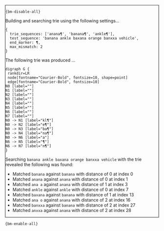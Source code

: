 <div style="border:1px solid black;">

`{bm-disable-all}`

Building and searching trie using the following settings...

```
{
  trie_sequences: ['anana¶', 'banana¶', 'ankle¶'],
  test_sequence: 'banana ankle baxana orange banxxa vehicle',
  end_marker: ¶,
  max_mismatch: 2
}

```


The following trie was produced ...

```{dot}
digraph G {
 rankdir=LR
 node[fontname="Courier-Bold", fontsize=10, shape=point]
 edge[fontname="Courier-Bold", fontsize=10]
N0 [label=""]
N1 [label=""]
N2 [label=""]
N3 [label=""]
N4 [label=""]
N5 [label=""]
N6 [label=""]
N7 [label=""]
N0 -> N1 [label="kl¶"]
N0 -> N2 [label="e¶"]
N0 -> N3 [label="ba¶"]
N0 -> N4 [label="na¶"]
N0 -> N6 [label="a"]
N6 -> N5 [label="¶"]
N6 -> N7 [label="n¶"]
}
```

Searching `banana ankle baxana orange banxxa vehicle` with the trie revealed the following was found:

 * Matched `banana` against `banana` with distance of 0 at index 0
 * Matched `anana` against `anana` with distance of 0 at index 1
 * Matched `ana a` against `anana` with distance of 1 at index 3
 * Matched `ankle` against `ankle` with distance of 0 at index 7
 * Matched `baxana` against `banana` with distance of 1 at index 13
 * Matched `ana o` against `anana` with distance of 2 at index 16
 * Matched `banxxa` against `banana` with distance of 2 at index 27
 * Matched `anxxa` against `anana` with distance of 2 at index 28
</div>

`{bm-enable-all}`


